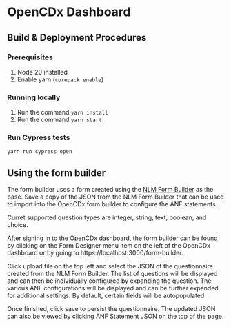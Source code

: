 # OpenCDx Dashboard

## Build & Deployment Procedures
### Prerequisites
1. Node 20 installed
2. Enable yarn (`corepack enable`)

### Running locally
1. Run the command `yarn install`
2. Run the command `yarn start`

### Run Cypress tests 
`yarn run cypress open`

## Using the form builder
The form builder uses a form created using the [NLM Form Builder](https://lhcformbuilder.nlm.nih.gov/) as the base. Save a copy of the JSON from the NLM Form Builder that can be used to import into the OpenCDx form builder to configure the ANF statements.

Curret supported question types are integer, string, text, boolean, and choice.

After signing in to the OpenCDx dashboard, the form builder can be found by clicking on the Form Designer menu item on the left of the OpenCDx dashboard or by going to https://localhost:3000/form-builder.

Click upload file on the top left and select the JSON of the questionnaire created from the NLM Form Builder. The list of questions will be displayed and can then be individually configured by expanding the question. The various ANF configurations will be displayed and can be further expanded for additional settings. By default, certain fields will be autopopulated.

Once finished, click save to persist the questionnaire. The updated JSON can also be viewed by clicking ANF Statement JSON on the top of the page.